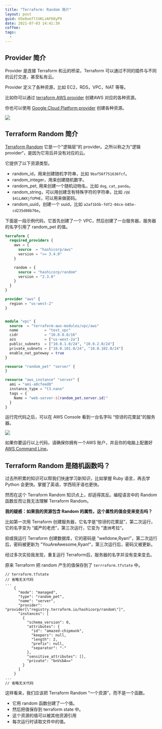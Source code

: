 ```yaml
---
title: "Terraform: Random 简介"
layout: post
guid: USe8xm7ltUKLzAF60yP9
date: 2021-07-03 14:41:39
coffee:
tags:
  -
---
```


## Provider 简介

Provider 是连接 Terraform 和云的桥梁，Terraform 可以通过不同的插件与不同的云打交道，甚至私有云。

Provider 定义了各种资源，比如 EC2，RDS，VPC，NAT 等等。

比如你可以通过 [terraform AWS provider](https://github.com/hashicorp/terraform-provider-aws) 创建AWS 对应的各种资源。

你也可以使用 [Google Cloud Platform provider](https://github.com/hashicorp/terraform-provider-google) 创建各种资源。

![](https://mednoter.com/media/files/2021/2021-07-03_16-16-44.jpg)


## Terraform Random 简介

[Terraform Random](https://registry.terraform.io/providers/hashicorp/random/latest/docs/resources/uuid) 它是一个"逻辑层"的 provider。之所以称之为”逻辑provider“，是因为它背后并没有对应的云。

它提供了以下资源类型。

- random_id，用来创建随机字符串，比如 `9baf56f751636fcf`。
- random_integer，用来创建随机数字。
- random_pet, 用来创建一个随机动物名，比如 `dog`, `cat`, `panda`。
- random_string，可以用创建含有特殊字符的字符串，比如 `/@£$4iLAWXjfUPHE`，可以用来做密码。
- random_uuid，创建一个 uuid，比如 `a2af1b5b-fdf2-04ce-b85e-cd235d08b76e`。


下面是一段示例代码，它首先创建了一个 VPC，然后创建了一台服务器，服务器的名字引用了 random_pet 的值。

```terraform
terraform {
  required_providers {
    aws = {
      source  = "hashicorp/aws"
      version = ">= 3.4.0"
    }

    random = {
      source = "hashicorp/random"
      version = "2.3.0"
    }
  }
}

provider "aws" {
  region = "us-west-2"
}


module "vpc" {
  source  = "terraform-aws-modules/vpc/aws"
  name            = "test_vpc" 
  cidr            = "10.0.0.0/16"
  azs             = ["us-west-2a"]
  public_subnets  = ["10.0.1.0/24", "10.0.2.0/24"]
  private_subnets = ["10.0.101.0/24", "10.0.102.0/24"]
  enable_nat_gateway = true
}

resource "random_pet" "server" {
}

resource "aws_instance" "server" {
  ami = "ami-a0cfeed8"
  instance_type = "t3.nano"
  tags = {
    Name = "web-server-${random_pet.server.id}"
  }
}

```

运行完代码之后，可以在 AWS Console 看到一台名字叫 “惊讶的花栗鼠”的服务器。

![](https://mednoter.com/media/files/2021/2021-07-03_15-32-23.png)

如果你要运行以上代码，请确保你拥有一个AWS 账户，并且你的电脑上配置好 [AWS Command Line](https://aws.amazon.com/cli/)。

## Terraform Random 是随机函数吗？

过去所积累的知识可以帮我们快速学习新知识，比如掌握 Ruby 语言，再去学 Python 会更快。掌握了英语，学西班牙语也更快。

然而在这个 Terraform Random 知识点上，却适得其反。编程语言中的 Random 函数反而让我无法理解 Terraform Random。

**我的疑惑：如果我的资源包含 Random 的属性，这个属性的值会变来变去吗？**

比如第一次用 Terraform 创建服务器，它名字是“惊讶的花栗鼠”，第二次运行，它的名字变为 “威严的老虎”，第三次运行，它变为 ”澳洲考拉“。

抑或我运行 Terraform 创建数据库，它的密码是 "welldone,Ryan!"，第二次运行后，密码被更新为 "YouAreAwesome,Ryan!"，第三次运行后，密码又被更新。

经过多次实验我发现，重复运行 Terraform后，服务器的名字并没有变来变去。

原来 Terraform 把 random 产生的值保存到了 `terrraform.tfstate` 中。

```
// terraform.tfstate
// 省略无关代码
...
    {
      "mode": "managed",
      "type": "random_pet",
      "name": "server",
      "provider": "provider[\"registry.terraform.io/hashicorp/random\"]",
      "instances": [
        {
          "schema_version": 0,
          "attributes": {
            "id": "amazed-chipmunk",
            "keepers": null,
            "length": 2,
            "prefix": null,
            "separator": "-"
          },
          "sensitive_attributes": [],
          "private": "bnVsbA=="
        }
      ]
    }
...
// 省略无关代码
```

这样看来，我们应该把 Terraform Random “一个资源”，而不是一个函数。

- 它用 random 函数创建了一个值。
- 然后把值保存到 terraform state 中。
- 这个资源的值可以被其他资源引用
- 每次运行时读取文件中的值。
